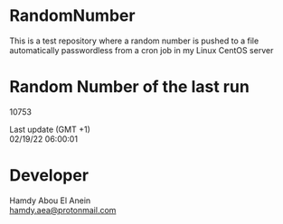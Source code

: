 # RandomNumber    
This is a test repository where a random number is pushed to a file automatically passwordless from a cron job in my Linux CentOS server    
# Random Number of the last run   
10753
      
Last update (GMT +1)    
02/19/22 06:00:01
# Developer    
Hamdy Abou El Anein   
hamdy.aea@protonmail.com
